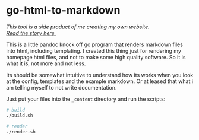 # go-html-to-markdown

*This tool is a side product of me creating my own website.  
[Read the story here.](https://quehl.xyz/0_about.html)*   

This is a little pandoc knock off go program that renders markdown files into html, including templating.
I created this thing just for rendering my homepage html files, and not to make some high quality software.
So it is what it is, not more and not less.

Its should be somewhat intuitive to understand how its works when you look at the config, templates and the example markdown.
Or at leased that what i am telling myself to not write documentation.

Just put your files into the `_content` directory and run the scripts:

```bash
# build
./build.sh

# render
./render.sh
```
